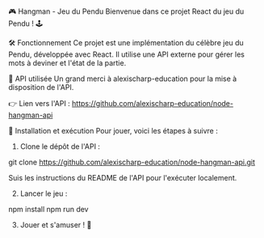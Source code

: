 🎮 Hangman - Jeu du Pendu
Bienvenue dans ce projet React du jeu du Pendu ! 🕹️

🛠️ Fonctionnement
Ce projet est une implémentation du célèbre jeu du Pendu, développée avec React. Il utilise une API externe pour gérer les mots à deviner et l'état de la partie.

🔗 API utilisée
Un grand merci à alexischarp-education pour la mise à disposition de l'API.

👉 Lien vers l'API : https://github.com/alexischarp-education/node-hangman-api

🚀 Installation et exécution
Pour jouer, voici les étapes à suivre :

1. Clone le dépôt de l'API :

git clone https://github.com/alexischarp-education/node-hangman-api.git

Suis les instructions du README de l'API pour l'exécuter localement.

2. Lancer le jeu :

npm install
npm run dev

3.  Jouer et s'amuser ! 🎉
